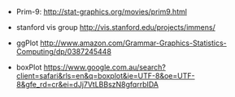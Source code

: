 * Prim-9:
http://stat-graphics.org/movies/prim9.html

* stanford vis group
http://vis.stanford.edu/projects/immens/

* ggPlot
http://www.amazon.com/Grammar-Graphics-Statistics-Computing/dp/0387245448

* boxPlot
https://www.google.com.au/search?client=safari&rls=en&q=boxplot&ie=UTF-8&oe=UTF-8&gfe_rd=cr&ei=dJj7VtLBBszN8gfqrrbIDA
